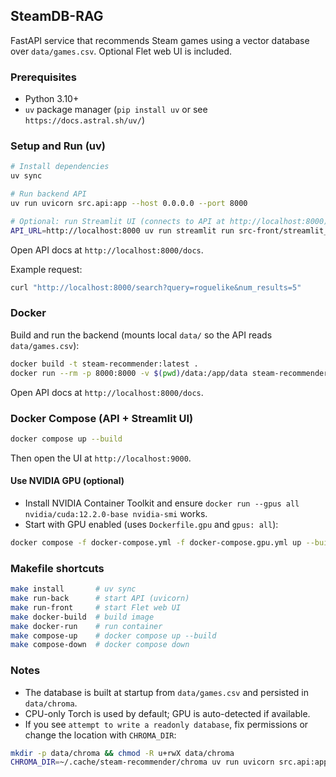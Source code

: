## SteamDB-RAG

FastAPI service that recommends Steam games using a vector database over `data/games.csv`. Optional Flet web UI is included.

### Prerequisites
- Python 3.10+
- `uv` package manager (`pip install uv` or see `https://docs.astral.sh/uv/`)

### Setup and Run (uv)
```bash
# Install dependencies
uv sync

# Run backend API
uv run uvicorn src.api:app --host 0.0.0.0 --port 8000

# Optional: run Streamlit UI (connects to API at http://localhost:8000)
API_URL=http://localhost:8000 uv run streamlit run src-front/streamlit_app.py --server.port 9000 --server.headless true
```

Open API docs at `http://localhost:8000/docs`.

Example request:
```bash
curl "http://localhost:8000/search?query=roguelike&num_results=5"
```

### Docker
Build and run the backend (mounts local `data/` so the API reads `data/games.csv`):
```bash
docker build -t steam-recommender:latest .
docker run --rm -p 8000:8000 -v $(pwd)/data:/app/data steam-recommender:latest
```

Open API docs at `http://localhost:8000/docs`.

### Docker Compose (API + Streamlit UI)
```bash
docker compose up --build
```
Then open the UI at `http://localhost:9000`.

#### Use NVIDIA GPU (optional)
- Install NVIDIA Container Toolkit and ensure `docker run --gpus all nvidia/cuda:12.2.0-base nvidia-smi` works.
- Start with GPU enabled (uses `Dockerfile.gpu` and `gpus: all`):
```bash
docker compose -f docker-compose.yml -f docker-compose.gpu.yml up --build
```

### Makefile shortcuts
```bash
make install       # uv sync
make run-back      # start API (uvicorn)
make run-front     # start Flet web UI
make docker-build  # build image
make docker-run    # run container
make compose-up    # docker compose up --build
make compose-down  # docker compose down
```

### Notes
- The database is built at startup from `data/games.csv` and persisted in `data/chroma`.
- CPU-only Torch is used by default; GPU is auto-detected if available.
 - If you see `attempt to write a readonly database`, fix permissions or change the location with `CHROMA_DIR`:
```bash
mkdir -p data/chroma && chmod -R u+rwX data/chroma
CHROMA_DIR=~/.cache/steam-recommender/chroma uv run uvicorn src.api:app --host 0.0.0.0 --port 8000
```
